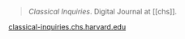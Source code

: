 > *Classical Inquiries*. Digital Journal at [[chs]]. 

[classical-inquiries.chs.harvard.edu](https://classical-inquiries.chs.harvard.edu/)